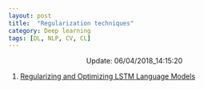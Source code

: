 ```yaml
---
layout: post
title:  "Regularization techniques"
category: Deep learning
tags: [DL, NLP, CV, CL]
---
```






<center> Update: 06/04/2018_14:15:20</center>

  	
1. [ Regularizing and Optimizing LSTM Language Models](https://rawgit.com/elbayadm/PaperNotes/master/notes/regularization/2017-Regularizing-and-Optimizing-LSTM-Language-Models.html)
